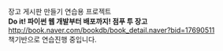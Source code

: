 장고 게시판 만들기 연습용 프로젝트   
**Do it! 파이썬 웹 개발부터 배포까지! 점푸 투 장고** <http://book.naver.com/bookdb/book_detail.naver?bid=17690511>   
책기반으로 연습진행 중입니다.
